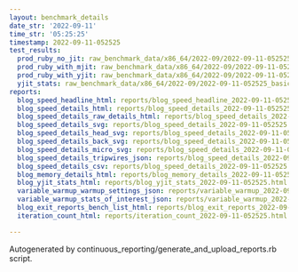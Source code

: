 ```yaml
---
layout: benchmark_details
date_str: '2022-09-11'
time_str: '05:25:25'
timestamp: 2022-09-11-052525
test_results:
  prod_ruby_no_jit: raw_benchmark_data/x86_64/2022-09/2022-09-11-052525_basic_benchmark_prod_ruby_no_jit.json
  prod_ruby_with_mjit: raw_benchmark_data/x86_64/2022-09/2022-09-11-052525_basic_benchmark_prod_ruby_with_mjit.json
  prod_ruby_with_yjit: raw_benchmark_data/x86_64/2022-09/2022-09-11-052525_basic_benchmark_prod_ruby_with_yjit.json
  yjit_stats: raw_benchmark_data/x86_64/2022-09/2022-09-11-052525_basic_benchmark_yjit_stats.json
reports:
  blog_speed_headline_html: reports/blog_speed_headline_2022-09-11-052525.html
  blog_speed_details_html: reports/blog_speed_details_2022-09-11-052525.html
  blog_speed_details_raw_details_html: reports/blog_speed_details_2022-09-11-052525.raw_details.html
  blog_speed_details_svg: reports/blog_speed_details_2022-09-11-052525.svg
  blog_speed_details_head_svg: reports/blog_speed_details_2022-09-11-052525.head.svg
  blog_speed_details_back_svg: reports/blog_speed_details_2022-09-11-052525.back.svg
  blog_speed_details_micro_svg: reports/blog_speed_details_2022-09-11-052525.micro.svg
  blog_speed_details_tripwires_json: reports/blog_speed_details_2022-09-11-052525.tripwires.json
  blog_speed_details_csv: reports/blog_speed_details_2022-09-11-052525.csv
  blog_memory_details_html: reports/blog_memory_details_2022-09-11-052525.html
  blog_yjit_stats_html: reports/blog_yjit_stats_2022-09-11-052525.html
  variable_warmup_warmup_settings_json: reports/variable_warmup_2022-09-11-052525.warmup_settings.json
  variable_warmup_stats_of_interest_json: reports/variable_warmup_2022-09-11-052525.stats_of_interest.json
  blog_exit_reports_bench_list_html: reports/blog_exit_reports_2022-09-11-052525.bench_list.html
  iteration_count_html: reports/iteration_count_2022-09-11-052525.html

---
```

Autogenerated by continuous_reporting/generate_and_upload_reports.rb script.
